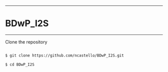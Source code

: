 ***
# BDwP_I2S
---

Clone the repository 

```bash

$ git clone https://github.com/ncastello/BDwP_I2S.git

$ cd BDwP_I2S

```

